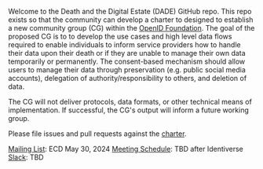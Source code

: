 Welcome to the Death and the Digital Estate (DADE) GitHub repo.  This repo exists so that the community can develop a charter to designed to establish a new community group (CG) within the [OpenID Foundation](https://openid.net).  The goal of the proposed CG is to  to develop the use cases and high level data flows required to enable individuals to inform service providers how to handle their data upon their death or if they are unable to manage their own data temporarily or permanently.  The consent-based mechanism should allow users to manage their data through preservation (e.g. public social media accounts), delegation of authority/responsibility to others, and deletion of data.  

The CG will not deliver protocols, data formats, or other technical means of implementation.  If successful, the CG's output will inform a future working group.

Please file issues and pull requests against the [charter](https://github.com/dhs-aws/death-and-the-digital-estate/blob/main/charter.md).  


[Mailing List]((https://github.com/dhs-aws/death-and-the-digital-estate/issues/3)): ECD May 30, 2024
[Meeting Schedule](https://github.com/dhs-aws/death-and-the-digital-estate/issues/4): TBD after Identiverse
[Slack](https://github.com/dhs-aws/death-and-the-digital-estate/issues/5): TBD
